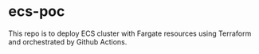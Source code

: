 # ecs-poc

This repo is to deploy ECS cluster with Fargate resources using Terraform and orchestrated by Github Actions.
